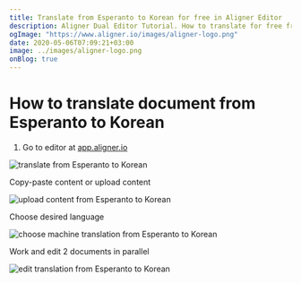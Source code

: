 ```yaml
---
title: Translate from Esperanto to Korean for free in Aligner Editor
description: Aligner Dual Editor Tutorial. How to translate for free from Esperanto to Korean. Aligner is multilingual document management platform. 
ogImage: "https://www.aligner.io/images/aligner-logo.png"
date: 2020-05-06T07:09:21+03:00
image: ../images/aligner-logo.png
onBlog: true
---
```


# How to translate document from Esperanto to Korean

1. Go to editor at [app.aligner.io](https://app.aligner.io "Aligner App web page")

![translate from Esperanto to Korean](../aligner-blank-editor.png "translate from Esperanto to Korean")

Copy-paste content or upload content

![upload content from Esperanto to Korean](../aligner-uploaded-document.png "upload content from Esperanto to Korean")

Choose desired language

![choose machine translation from Esperanto to Korean](../aligner-language-dropdown.png "choose machine translation from Esperanto to Korean")

Work and edit 2 documents in parallel

![edit translation from Esperanto to Korean](../aligner-double-sitded-editor.png "edit translation from Esperanto to Korean")

